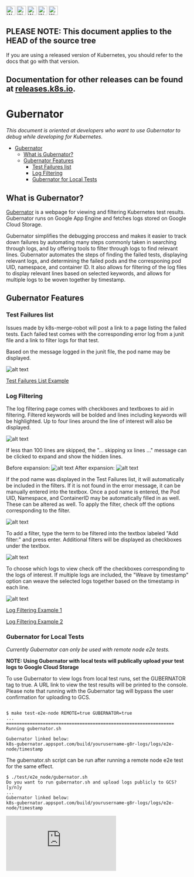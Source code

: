 <!-- BEGIN MUNGE: UNVERSIONED_WARNING -->

<!-- BEGIN STRIP_FOR_RELEASE -->

<img src="http://kubernetes.io/kubernetes/img/warning.png" alt="WARNING"
     width="25" height="25">
<img src="http://kubernetes.io/kubernetes/img/warning.png" alt="WARNING"
     width="25" height="25">
<img src="http://kubernetes.io/kubernetes/img/warning.png" alt="WARNING"
     width="25" height="25">
<img src="http://kubernetes.io/kubernetes/img/warning.png" alt="WARNING"
     width="25" height="25">
<img src="http://kubernetes.io/kubernetes/img/warning.png" alt="WARNING"
     width="25" height="25">

<h2>PLEASE NOTE: This document applies to the HEAD of the source tree</h2>

If you are using a released version of Kubernetes, you should
refer to the docs that go with that version.

Documentation for other releases can be found at
[releases.k8s.io](http://releases.k8s.io).
</strong>
--

<!-- END STRIP_FOR_RELEASE -->

<!-- END MUNGE: UNVERSIONED_WARNING -->

# Gubernator

*This document is oriented at developers who want to use Gubernator to debug while developing for Kubernetes.*

<!-- BEGIN MUNGE: GENERATED_TOC -->

- [Gubernator](#gubernator)
  - [What is Gubernator?](#what-is-gubernator)
  - [Gubernator Features](#gubernator-features)
    - [Test Failures list](#test-failures-list)
    - [Log Filtering](#log-filtering)
    - [Gubernator for Local Tests](#gubernator-for-local-tests)

<!-- END MUNGE: GENERATED_TOC -->

## What is Gubernator?

[Gubernator](https://k8s-gubernator.appspot.com/) is a webpage for viewing and filtering Kubernetes
 test results. Gubernator runs on Google App Engine and fetches logs stored on Google Cloud Storage.

Gubernator simplifies the debugging proccess and makes it easier to track down failures by automating many
steps commonly taken in searching through logs, and by offering tools to filter through logs to find relevant lines.
Gubernator automates the steps of finding the failed tests, displaying relevant logs, and determining the
failed pods and the corresponing pod UID, namespace, and container ID.
It also allows for filtering of the log files to display relevant lines based on selected keywords, and
allows for multiple logs to be woven together by timestamp.

## Gubernator Features

### Test Failures list

Issues made by k8s-merge-robot will post a link to a page listing the failed tests.
Each failed test comes with the corresponding error log from a junit file and a link
to filter logs for that test.

Based on the message logged in the junit file, the pod name may be displayed.

![alt text](https://github.com/gubernator-images/testfailures.png)

[Test Failures List Example](https://k8s-gubernator.appspot.com/build/kubernetes-jenkins/logs/kubernetes-e2e-gke/11721)

### Log Filtering

The log filtering page comes with checkboxes and textboxes to aid in filtering. Filtered keywords will be bolded
and lines including keywords will be highlighted. Up to four lines around the line of interest will also be displayed.

![alt text](https://github.com/kubernetes/kubernetes/docs/devel/gubernator-images/filterpage.png)

If less than 100 lines are skipped, the "... skipping xx lines ..." message can be clicked to expand and show
the hidden lines.

Before expansion:
![alt text](https://github.com/gubernator-images/skipping1.png)
After expansion:
![alt text](https://github.com/gubernator-images/skipping2.png)

If the pod name was displayed in the Test Failures list, it will automatically be included in the filters.
If it is not found in the error message, it can be manually entered into the textbox. Once a pod name
is entered, the Pod UID, Namespace, and ContainerID may be automatically filled in as well. These can be
altered as well. To apply the filter, check off the options corresponding to the filter.

![alt text](https://github.com/gubernator-images/filterpage1.png)

To add a filter, type the term to be filtered into the textbox labeled "Add filter:" and press enter.
Additional filters will be displayed as checkboxes under the textbox.

![alt text](https://github.com/gubernator-images/filterpage3.png)

To choose which logs to view check off the checkboxes corresponding to the logs of interest. If multiple logs are
included, the "Weave by timestamp" option can weave the selected logs together based on the timestamp in each line.

![alt text](https://github.com/gubernator-images/filterpage2.png)

[Log Filtering Example 1](https://k8s-gubernator.appspot.com/build/kubernetes-jenkins/logs/kubelet-gce-e2e-ci/5535/nodelog?pod=pod-configmaps-b5b876cb-3e1e-11e6-8956-42010af0001d&junit=junit_03.xml&wrap=on&logfiles=%2Fkubernetes-jenkins%2Flogs%2Fkubelet-gce-e2e-ci%2F5535%2Fartifacts%2Ftmp-node-e2e-7a5a3b40-e2e-node-coreos-stable20160622-image%2Fkube-apiserver.log&logfiles=%2Fkubernetes-jenkins%2Flogs%2Fkubelet-gce-e2e-ci%2F5535%2Fartifacts%2Ftmp-node-e2e-7a5a3b40-e2e-node-coreos-stable20160622-image%2Fkubelet.log&UID=on&poduid=b5b8a59e-3e1e-11e6-b358-42010af0001d&ns=e2e-tests-configmap-oi12h&cID=tmp-node-e2e-7a5a3b40-e2e-node-coreos-stable20160622-image)

[Log Filtering Example 2](https://k8s-gubernator.appspot.com/build/kubernetes-jenkins/logs/kubernetes-e2e-gke/11721/nodelog?pod=client-containers-a53f813c-503e-11e6-88dd-0242ac110003&junit=junit_19.xml&wrap=on)


### Gubernator for Local Tests

*Currently Gubernator can only be used with remote node e2e tests.*

**NOTE: Using Gubernator with local tests will publically upload your test logs to Google Cloud Storage**

To use Gubernator to view logs from local test runs, set the GUBERNATOR tag to true.
A URL link to view the test results will be printed to the console.
Please note that running with the Gubernator tag will bypass the user confirmation for uploading to GCS.

```console

$ make test-e2e-node REMOTE=true GUBERNATOR=true
...
================================================================
Running gubernator.sh

Gubernator linked below:
k8s-gubernator.appspot.com/build/yourusername-g8r-logs/logs/e2e-node/timestamp
```

The gubernator.sh script can be run after running a remote node e2e test for the same effect.

```console
$ ./test/e2e_node/gubernator.sh
Do you want to run gubernator.sh and upload logs publicly to GCS? [y/n]y
...
Gubernator linked below:
k8s-gubernator.appspot.com/build/yourusername-g8r-logs/logs/e2e-node/timestamp
```

<!-- BEGIN MUNGE: GENERATED_ANALYTICS -->
[![Analytics](https://kubernetes-site.appspot.com/UA-36037335-10/GitHub/docs/devel/gubernator.md?pixel)]()
<!-- END MUNGE: GENERATED_ANALYTICS -->
